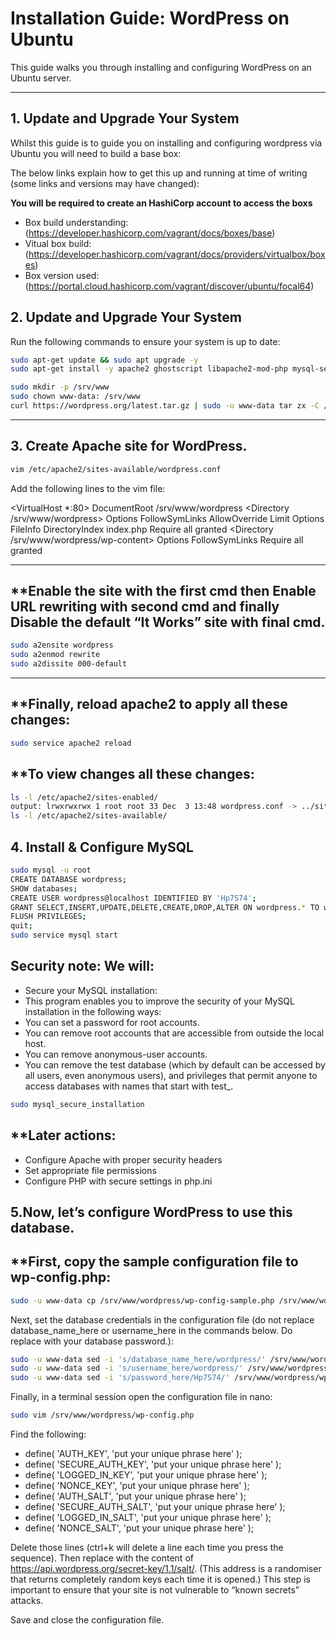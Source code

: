 # Installation Guide: WordPress on Ubuntu

This guide walks you through installing and configuring WordPress on an Ubuntu server.

---

## **1. Update and Upgrade Your System**
Whilst this guide is to guide you on installing and configuring wordpress via Ubuntu you will need to build a base box:

The below links explain how to get this up and running at time of writing (some links and versions may have changed):

**You will be required to create an HashiCorp account to access the boxs**

- Box build understanding: (https://developer.hashicorp.com/vagrant/docs/boxes/base)
- Vitual box build: (https://developer.hashicorp.com/vagrant/docs/providers/virtualbox/boxes)
- Box version used: (https://portal.cloud.hashicorp.com/vagrant/discover/ubuntu/focal64)

## **2. Update and Upgrade Your System**
Run the following commands to ensure your system is up to date:

```bash
sudo apt-get update && sudo apt upgrade -y
sudo apt-get install -y apache2 ghostscript libapache2-mod-php mysql-server php php-bcmath php-curl php-imagick php-intl php-json php-mbstring php-mysql php-xml php-zip

sudo mkdir -p /srv/www
sudo chown www-data: /srv/www
curl https://wordpress.org/latest.tar.gz | sudo -u www-data tar zx -C /srv/www
```
---

## **3. Create Apache site for WordPress.**
```bash
vim /etc/apache2/sites-available/wordpress.conf 
```
Add the following lines to the vim file:

<VirtualHost *:80>
    DocumentRoot /srv/www/wordpress
    <Directory /srv/www/wordpress>
        Options FollowSymLinks
        AllowOverride Limit Options FileInfo
        DirectoryIndex index.php
        Require all granted
    </Directory>
    <Directory /srv/www/wordpress/wp-content>
        Options FollowSymLinks
        Require all granted
    </Directory>
</VirtualHost>

---

## **Enable the site with the first cmd then Enable URL rewriting with second cmd and finally Disable the default “It Works” site with final cmd.
```bash
sudo a2ensite wordpress
sudo a2enmod rewrite
sudo a2dissite 000-default
```
---
## **Finally, reload apache2 to apply all these changes:
```bash
sudo service apache2 reload
```
## **To view changes all these changes:
```bash
ls -l /etc/apache2/sites-enabled/
output: lrwxrwxrwx 1 root root 33 Dec  3 13:48 wordpress.conf -> ../sites-available/wordpress.conf
ls -l /etc/apache2/sites-available/
```
## **4. Install & Configure MySQL**
```bash
sudo mysql -u root
CREATE DATABASE wordpress;
SHOW databases;
CREATE USER wordpress@localhost IDENTIFIED BY 'Hp7S74';
GRANT SELECT,INSERT,UPDATE,DELETE,CREATE,DROP,ALTER ON wordpress.* TO wordpress@localhost;
FLUSH PRIVILEGES;
quit;
sudo service mysql start
```

## **Security note: We will:**
- Secure your MySQL installation: 
- This program enables you to improve the security of your MySQL installation in the following ways:
- You can set a password for root accounts.
- You can remove root accounts that are accessible from outside the local host.
- You can remove anonymous-user accounts.
- You can remove the test database (which by default can be accessed by all users, even anonymous users), and privileges that permit anyone to access databases with names that start with test_.
```bash
sudo mysql_secure_installation
```
## **Later actions:
- Configure Apache with proper security headers
- Set appropriate file permissions
- Configure PHP with secure settings in php.ini

## **5.Now, let’s configure WordPress to use this database.**
## **First, copy the sample configuration file to wp-config.php:
```bash
sudo -u www-data cp /srv/www/wordpress/wp-config-sample.php /srv/www/wordpress/wp-config.php
```
Next, set the database credentials in the configuration file (do not replace database_name_here or username_here in the commands below. Do replace <your-password> with your database password.):
```bash
sudo -u www-data sed -i 's/database_name_here/wordpress/' /srv/www/wordpress/wp-config.php
sudo -u www-data sed -i 's/username_here/wordpress/' /srv/www/wordpress/wp-config.php
sudo -u www-data sed -i 's/password_here/Hp7S74/' /srv/www/wordpress/wp-config.php
```
Finally, in a terminal session open the configuration file in nano:
```bash
sudo vim /srv/www/wordpress/wp-config.php
```
Find the following:

- define( 'AUTH_KEY',         'put your unique phrase here' );
- define( 'SECURE_AUTH_KEY',  'put your unique phrase here' );
- define( 'LOGGED_IN_KEY',    'put your unique phrase here' );
- define( 'NONCE_KEY',        'put your unique phrase here' );
- define( 'AUTH_SALT',        'put your unique phrase here' );
- define( 'SECURE_AUTH_SALT', 'put your unique phrase here' );
- define( 'LOGGED_IN_SALT',   'put your unique phrase here' );
- define( 'NONCE_SALT',       'put your unique phrase here' );

Delete those lines (ctrl+k will delete a line each time you press the sequence). Then replace with the content of https://api.wordpress.org/secret-key/1.1/salt/. (This address is a randomiser that returns completely random keys each time it is opened.) This step is important to ensure that your site is not vulnerable to “known secrets” attacks.

Save and close the configuration file.
